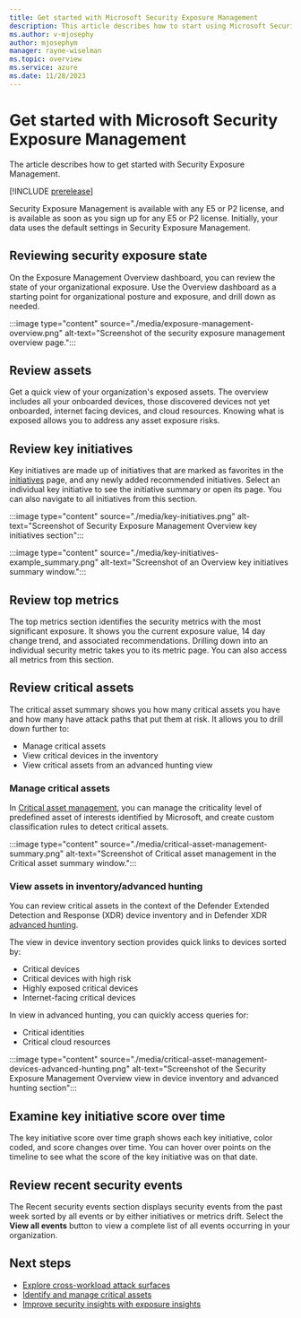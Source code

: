 ```yaml
---
title: Get started with Microsoft Security Exposure Management
description: This article describes how to start using Microsoft Security Exposure Management.
ms.author: v-mjosephy
author: mjosephym
manager: rayne-wiselman
ms.topic: overview
ms.service: azure
ms.date: 11/28/2023
---
```


# Get started with Microsoft Security Exposure Management

 The article describes how to get started with Security Exposure Management.

[!INCLUDE [prerelease](../includes//prerelease.md)]

 Security Exposure Management is available with any E5 or P2 license, and is available as soon as you sign up for any E5 or P2 license. Initially, your data uses the default settings in Security Exposure Management.

## Reviewing security exposure state

On the Exposure Management Overview dashboard, you can review the state of your organizational exposure. Use the Overview dashboard as a starting point for organizational posture and exposure, and drill down as needed.

:::image type="content" source="./media/exposure-management-overview.png" alt-text="Screenshot of the security exposure management overview page.":::

## Review assets

Get a quick view of your organization's exposed assets. The overview includes all your onboarded devices, those discovered devices not yet onboarded, internet facing devices, and cloud resources. Knowing what is exposed allows you to address any asset exposure risks.

## Review key initiatives

Key initiatives are made up of initiatives that are marked as favorites in the [initiatives](initiatives.md) page, and any newly added recommended initiatives. Select an individual key initiative to see the initiative summary or open its page. You can also navigate to all initiatives from this section.

:::image type="content" source="./media/key-initiatives.png" alt-text="Screenshot of Security Exposure Management Overview key initiatives section":::

:::image type="content" source="./media/key-initiatives-example_summary.png" alt-text="Screenshot of an Overview key initiatives summary window.":::

## Review top metrics

The top metrics section identifies the security metrics with the most significant exposure. It shows you the current exposure value, 14 day change trend, and associated recommendations. Drilling down into an individual security metric takes you to its metric page. You can also access all metrics from this section.

## Review critical assets

The critical asset summary shows you how many critical assets you have and how many have attack paths that put them at risk. It allows you to drill down further to:

- Manage critical assets
- View critical devices in the inventory
- View critical assets from an advanced hunting view

### Manage critical assets

In [Critical asset management](critical-asset-management.md), you can manage the criticality level of predefined asset of interests identified by Microsoft, and create custom classification rules to detect critical assets.

:::image type="content" source="./media/critical-asset-management-summary.png" alt-text="Screenshot of Critical asset management in the Critical asset summary window.":::

### View assets in inventory/advanced hunting

You can review critical assets in the context of the Defender Extended Detection and Response (XDR) device inventory and in Defender XDR [advanced hunting](/microsoft-365/security/defender/advanced-hunting-overview.md).

The view in device inventory section provides quick links to devices sorted by:

- Critical devices
- Critical devices with high risk
- Highly exposed critical devices
- Internet-facing critical devices

In view in advanced hunting, you can quickly access queries for:

- Critical identities
- Critical cloud resources  

:::image type="content" source="./media/critical-asset-management-devices-advanced-hunting.png" alt-text="Screenshot of the Security Exposure Management Overview view in device inventory and advanced hunting section":::

## Examine key initiative score over time

The key initiative score over time graph shows each key initiative, color coded, and score changes over time. You can hover over points on the timeline to see what the score of the key initiative was on that date.

## Review recent security events

The Recent security events section displays security events from the past week sorted by all events or by either initiatives or metrics drift. Select the **View all events** button to view a complete list of all events occurring in your organization.

## Next steps

- [Explore cross-workload attack surfaces](attack-surface-management-overview.md)
- [Identify and manage critical assets](critical-asset-management.md)
- [Improve security insights with exposure insights](exposure-insights-overview.md)